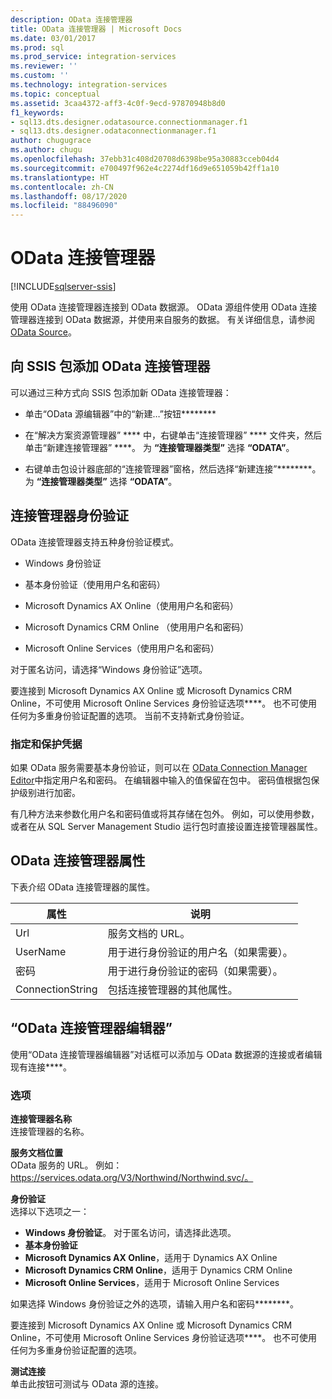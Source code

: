 ```yaml
---
description: OData 连接管理器
title: OData 连接管理器 | Microsoft Docs
ms.date: 03/01/2017
ms.prod: sql
ms.prod_service: integration-services
ms.reviewer: ''
ms.custom: ''
ms.technology: integration-services
ms.topic: conceptual
ms.assetid: 3caa4372-aff3-4c0f-9ecd-97870948b8d0
f1_keywords:
- sql13.dts.designer.odatasource.connectionmanager.f1
- sql13.dts.designer.odataconnectionmanager.f1
author: chugugrace
ms.author: chugu
ms.openlocfilehash: 37ebb31c408d20708d6398be95a30883cceb04d4
ms.sourcegitcommit: e700497f962e4c2274df16d9e651059b42ff1a10
ms.translationtype: HT
ms.contentlocale: zh-CN
ms.lasthandoff: 08/17/2020
ms.locfileid: "88496090"
---
```

# <a name="odata-connection-manager"></a>OData 连接管理器

[!INCLUDE[sqlserver-ssis](../../includes/applies-to-version/sqlserver-ssis.md)]


 使用 OData 连接管理器连接到 OData 数据源。 OData 源组件使用 OData 连接管理器连接到 OData 数据源，并使用来自服务的数据。 有关详细信息，请参阅 [OData Source](../../integration-services/data-flow/odata-source.md)。  
  
## <a name="adding-an-odata-connection-manager-to-an-ssis-package"></a>向 SSIS 包添加 OData 连接管理器  
 可以通过三种方式向 SSIS 包添加新 OData 连接管理器：  
  
-   单击“OData 源编辑器”中的“新建…”按钮********  
  
-   在“解决方案资源管理器” **** 中，右键单击“连接管理器” **** 文件夹，然后单击“新建连接管理器” ****。 为 **“连接管理器类型”** 选择 **“ODATA”**。  
  
-   右键单击包设计器底部的“连接管理器”窗格，然后选择“新建连接”********。 为 **“连接管理器类型”** 选择 **“ODATA”**。  
  
## <a name="connection-manager-authentication"></a>连接管理器身份验证  
 OData 连接管理器支持五种身份验证模式。  
  
-   Windows 身份验证  
  
-   基本身份验证（使用用户名和密码）  

-   Microsoft Dynamics AX Online（使用用户名和密码）
  
-   Microsoft Dynamics CRM Online （使用用户名和密码）
  
-   Microsoft Online Services（使用用户名和密码）  
  
对于匿名访问，请选择“Windows 身份验证”选项。  

要连接到 Microsoft Dynamics AX Online 或 Microsoft Dynamics CRM Online，不可使用 Microsoft Online Services 身份验证选项****。 也不可使用任何为多重身份验证配置的选项。 当前不支持新式身份验证。 
  
### <a name="specifying-and-securing-credentials"></a>指定和保护凭据  
 如果 OData 服务需要基本身份验证，则可以在 [OData Connection Manager Editor](../../integration-services/connection-manager/odata-connection-manager-editor.md)中指定用户名和密码。 在编辑器中输入的值保留在包中。 密码值根据包保护级别进行加密。  
  
 有几种方法来参数化用户名和密码值或将其存储在包外。 例如，可以使用参数，或者在从 SQL Server Management Studio 运行包时直接设置连接管理器属性。  
  
## <a name="odata-connection-manager-properties"></a>OData 连接管理器属性  
 下表介绍 OData 连接管理器的属性。  
  
|属性|说明|  
|-|-|  
|Url|服务文档的 URL。|  
|UserName|用于进行身份验证的用户名（如果需要）。|  
|密码|用于进行身份验证的密码（如果需要）。|  
|ConnectionString|包括连接管理器的其他属性。|  
  
## <a name="odata-connection-manager-editor"></a>“OData 连接管理器编辑器”
  使用“OData 连接管理器编辑器”对话框可以添加与 OData 数据源的连接或者编辑现有连接****。  
  
### <a name="options"></a>选项  
 **连接管理器名称**  
 连接管理器的名称。  
  
 **服务文档位置**  
 OData 服务的 URL。 例如： https://services.odata.org/V3/Northwind/Northwind.svc/。  
  
 **身份验证**  
选择以下选项之一：
-   **Windows 身份验证**。 对于匿名访问，请选择此选项。
-   **基本身份验证** 
-   **Microsoft Dynamics AX Online**，适用于 Dynamics AX Online
-   **Microsoft Dynamics CRM Online**，适用于 Dynamics CRM Online
-   **Microsoft Online Services**，适用于 Microsoft Online Services

如果选择 Windows 身份验证之外的选项，请输入用户名和密码********。 

要连接到 Microsoft Dynamics AX Online 或 Microsoft Dynamics CRM Online，不可使用 Microsoft Online Services 身份验证选项****。 也不可使用任何为多重身份验证配置的选项。

 **测试连接**  
 单击此按钮可测试与 OData 源的连接。  
